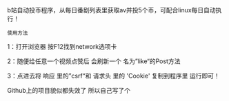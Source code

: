b站自动投币程序，从每日番剧列表里获取av并投5个币，可配合linux每日自动执行！

`使用方法`

1：打开浏览器 按F12找到network选项卡

2：随便给任意一个视频点赞后 会刷新一个 名为”like“的Post方法

3：点进去将 响应 里的”csrf“和 请求头 里的 'Cookie' 复制到程序里 运行即可！

Github上的项目貌似都失效了 所以自己写了个
